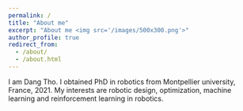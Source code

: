 ```yaml
---
permalink: /
title: "About me"
excerpt: "About me <img src='/images/500x300.png'>"
author_profile: true
redirect_from: 
  - /about/
  - /about.html
---
```


I am Dang Tho. I obtained PhD in robotics from Montpellier university, France, 2021. My interests are robotic design, optimization, machine learning and reinforcement learning in robotics.


